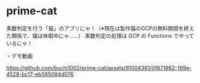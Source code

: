 # prime-cat
素数判定を行う「猫」のアプリにゃ！（※現在は製作猫のGCPの無料期間を終えた関係で、猫は休暇中にゃ……）
素数判定の処理は GCP の Functions でやっているにゃ！


・デモ動画

https://github.com/buchi1002/prime-cat/assets/81004361/0f871962-169e-4528-bc17-eb565084d076

